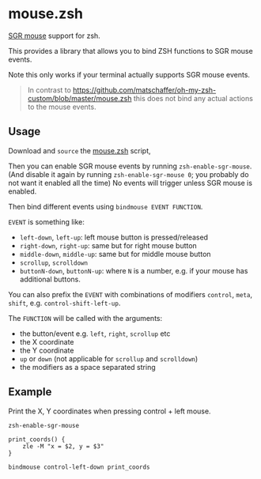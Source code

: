 # mouse.zsh

[SGR mouse](https://invisible-island.net/xterm/ctlseqs/ctlseqs.html#h3-Extended-coordinates) support for zsh.

This provides a library that allows you to bind ZSH functions to SGR mouse events.

Note this only works if your terminal actually supports SGR mouse events.

> In contrast to https://github.com/matschaffer/oh-my-zsh-custom/blob/master/mouse.zsh
> this does not bind any actual actions to the mouse events.

## Usage

Download and `source` the [mouse.zsh](mouse.zsh) script,

Then you can enable SGR mouse events by running `zsh-enable-sgr-mouse`.
(And disable it again by running `zsh-enable-sgr-mouse 0`; you probably do not want it enabled all the time)
No events will trigger unless SGR mouse is enabled.

Then bind different events using `bindmouse EVENT FUNCTION`.

`EVENT` is something like:
* `left-down`, `left-up`: left mouse button is pressed/released
* `right-down`, `right-up`: same but for right mouse button
* `middle-down`, `middle-up`: same but for middle mouse button
* `scrollup`, `scrolldown`
* `buttonN-down`, `buttonN-up`: where `N` is a number, e.g. if your mouse has additional buttons.

You can also prefix the `EVENT` with combinations of modifiers `control`, `meta`, `shift`, e.g. `control-shift-left-up`.

The `FUNCTION` will be called with the arguments:
* the button/event e.g. `left`, `right`, `scrollup` etc
* the X coordinate
* the Y coordinate
* `up` or `down` (not applicable for `scrollup` and `scrolldown`)
* the modifiers as a space separated string

## Example

Print the X, Y coordinates when pressing control + left mouse.

```
zsh-enable-sgr-mouse

print_coords() {
    zle -M "x = $2, y = $3"
}

bindmouse control-left-down print_coords
```
